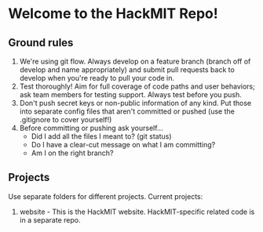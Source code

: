 Welcome to the HackMIT Repo!
==========
Ground rules
-----------
1. We're using git flow. Always develop on a feature branch (branch off of develop and name appropriately) and submit pull requests back to develop when you're ready to pull your code in.
2. Test thoroughly! Aim for full coverage of code paths and user behaviors; ask team members for testing support. Always test before you push.
3. Don't push secret keys or non-public information of any kind. Put those into separate config files that aren't committed or pushed (use the .gitignore to cover yourself!)
4. Before committing or pushing ask yourself...
    - Did I add all the files I meant to? (git status)
    - Do I have a clear-cut message on what I am committing?
    - Am I on the right branch?

Projects
------------
Use separate folders for different projects. Current projects:
1. website - This is the HackMIT website. HackMIT-specific related code is in a separate repo.
